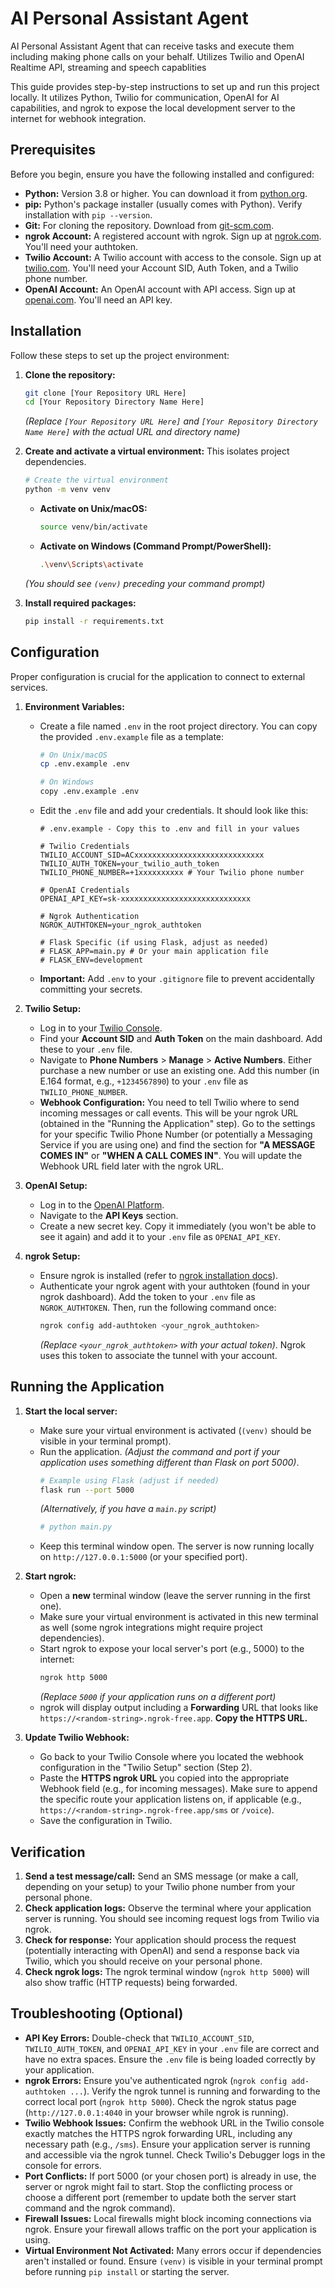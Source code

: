 # AI Personal Assistant Agent

AI Personal Assistant Agent that can receive tasks and execute them including making phone calls on your behalf. Utilizes Twilio and OpenAI Realtime API, streaming and speech capablities

This guide provides step-by-step instructions to set up and run this project locally. It utilizes Python, Twilio for communication, OpenAI for AI capabilities, and ngrok to expose the local development server to the internet for webhook integration.

## Prerequisites

Before you begin, ensure you have the following installed and configured:

*   **Python:** Version 3.8 or higher. You can download it from [python.org](https://www.python.org/).
*   **pip:** Python's package installer (usually comes with Python). Verify installation with `pip --version`.
*   **Git:** For cloning the repository. Download from [git-scm.com](https://git-scm.com/).
*   **ngrok Account:** A registered account with ngrok. Sign up at [ngrok.com](https://ngrok.com/). You'll need your authtoken.
*   **Twilio Account:** A Twilio account with access to the console. Sign up at [twilio.com](https://www.twilio.com/). You'll need your Account SID, Auth Token, and a Twilio phone number.
*   **OpenAI Account:** An OpenAI account with API access. Sign up at [openai.com](https://platform.openai.com/). You'll need an API key.

## Installation

Follow these steps to set up the project environment:

1.  **Clone the repository:**
    ```bash
    git clone [Your Repository URL Here]
    cd [Your Repository Directory Name Here]
    ```
    *(Replace `[Your Repository URL Here]` and `[Your Repository Directory Name Here]` with the actual URL and directory name)*

2.  **Create and activate a virtual environment:** This isolates project dependencies.
    ```bash
    # Create the virtual environment
    python -m venv venv
    ```
    *   **Activate on Unix/macOS:**
        ```bash
        source venv/bin/activate
        ```
    *   **Activate on Windows (Command Prompt/PowerShell):**
        ```bash
        .\venv\Scripts\activate
        ```
    *(You should see `(venv)` preceding your command prompt)*

3.  **Install required packages:**
    ```bash
    pip install -r requirements.txt
    ```

## Configuration

Proper configuration is crucial for the application to connect to external services.

1.  **Environment Variables:**
    *   Create a file named `.env` in the root project directory. You can copy the provided `.env.example` file as a template:
        ```bash
        # On Unix/macOS
        cp .env.example .env

        # On Windows
        copy .env.example .env
        ```
    *   Edit the `.env` file and add your credentials. It should look like this:
        ```dotenv
        # .env.example - Copy this to .env and fill in your values

        # Twilio Credentials
        TWILIO_ACCOUNT_SID=ACxxxxxxxxxxxxxxxxxxxxxxxxxxxxx
        TWILIO_AUTH_TOKEN=your_twilio_auth_token
        TWILIO_PHONE_NUMBER=+1xxxxxxxxxx # Your Twilio phone number

        # OpenAI Credentials
        OPENAI_API_KEY=sk-xxxxxxxxxxxxxxxxxxxxxxxxxxxxx

        # Ngrok Authentication
        NGROK_AUTHTOKEN=your_ngrok_authtoken

        # Flask Specific (if using Flask, adjust as needed)
        # FLASK_APP=main.py # Or your main application file
        # FLASK_ENV=development
        ```
    *   **Important:** Add `.env` to your `.gitignore` file to prevent accidentally committing your secrets.

2.  **Twilio Setup:**
    *   Log in to your [Twilio Console](https://www.twilio.com/console).
    *   Find your **Account SID** and **Auth Token** on the main dashboard. Add these to your `.env` file.
    *   Navigate to **Phone Numbers** > **Manage** > **Active Numbers**. Either purchase a new number or use an existing one. Add this number (in E.164 format, e.g., `+1234567890`) to your `.env` file as `TWILIO_PHONE_NUMBER`.
    *   **Webhook Configuration:** You need to tell Twilio where to send incoming messages or call events. This will be your ngrok URL (obtained in the "Running the Application" step). Go to the settings for your specific Twilio Phone Number (or potentially a Messaging Service if you are using one) and find the section for **"A MESSAGE COMES IN"** or **"WHEN A CALL COMES IN"**. You will update the Webhook URL field later with the ngrok URL.

3.  **OpenAI Setup:**
    *   Log in to the [OpenAI Platform](https://platform.openai.com/).
    *   Navigate to the **API Keys** section.
    *   Create a new secret key. Copy it immediately (you won't be able to see it again) and add it to your `.env` file as `OPENAI_API_KEY`.

4.  **ngrok Setup:**
    *   Ensure ngrok is installed (refer to [ngrok installation docs](https://ngrok.com/docs/getting-started/)).
    *   Authenticate your ngrok agent with your authtoken (found in your ngrok dashboard). Add the token to your `.env` file as `NGROK_AUTHTOKEN`. Then, run the following command once:
        ```bash
        ngrok config add-authtoken <your_ngrok_authtoken>
        ```
        *(Replace `<your_ngrok_authtoken>` with your actual token)*. Ngrok uses this token to associate the tunnel with your account.

## Running the Application

1.  **Start the local server:**
    *   Make sure your virtual environment is activated (`(venv)` should be visible in your terminal prompt).
    *   Run the application. *(Adjust the command and port if your application uses something different than Flask on port 5000)*.
        ```bash
        # Example using Flask (adjust if needed)
        flask run --port 5000
        ```
        *(Alternatively, if you have a `main.py` script)*
        ```bash
        # python main.py
        ```
    *   Keep this terminal window open. The server is now running locally on `http://127.0.0.1:5000` (or your specified port).

2.  **Start ngrok:**
    *   Open a **new** terminal window (leave the server running in the first one).
    *   Make sure your virtual environment is activated in this new terminal as well (some ngrok integrations might require project dependencies).
    *   Start ngrok to expose your local server's port (e.g., 5000) to the internet:
        ```bash
        ngrok http 5000
        ```
        *(Replace `5000` if your application runs on a different port)*
    *   ngrok will display output including a **Forwarding** URL that looks like `https://<random-string>.ngrok-free.app`. **Copy the HTTPS URL.**

3.  **Update Twilio Webhook:**
    *   Go back to your Twilio Console where you located the webhook configuration in the "Twilio Setup" section (Step 2).
    *   Paste the **HTTPS ngrok URL** you copied into the appropriate Webhook field (e.g., for incoming messages). Make sure to append the specific route your application listens on, if applicable (e.g., `https://<random-string>.ngrok-free.app/sms` or `/voice`).
    *   Save the configuration in Twilio.

## Verification

1.  **Send a test message/call:** Send an SMS message (or make a call, depending on your setup) to your Twilio phone number from your personal phone.
2.  **Check application logs:** Observe the terminal where your application server is running. You should see incoming request logs from Twilio via ngrok.
3.  **Check for response:** Your application should process the request (potentially interacting with OpenAI) and send a response back via Twilio, which you should receive on your personal phone.
4.  **Check ngrok logs:** The ngrok terminal window (`ngrok http 5000`) will also show traffic (HTTP requests) being forwarded.

## Troubleshooting (Optional)

*   **API Key Errors:** Double-check that `TWILIO_ACCOUNT_SID`, `TWILIO_AUTH_TOKEN`, and `OPENAI_API_KEY` in your `.env` file are correct and have no extra spaces. Ensure the `.env` file is being loaded correctly by your application.
*   **ngrok Errors:** Ensure you've authenticated ngrok (`ngrok config add-authtoken ...`). Verify the ngrok tunnel is running and forwarding to the correct local port (`ngrok http 5000`). Check the ngrok status page (`http://127.0.0.1:4040` in your browser while ngrok is running).
*   **Twilio Webhook Issues:** Confirm the webhook URL in the Twilio console exactly matches the HTTPS ngrok forwarding URL, including any necessary path (e.g., `/sms`). Ensure your application server is running and accessible via the ngrok tunnel. Check Twilio's Debugger logs in the console for errors.
*   **Port Conflicts:** If port 5000 (or your chosen port) is already in use, the server or ngrok might fail to start. Stop the conflicting process or choose a different port (remember to update both the server start command and the ngrok command).
*   **Firewall Issues:** Local firewalls might block incoming connections via ngrok. Ensure your firewall allows traffic on the port your application is using.
*   **Virtual Environment Not Activated:** Many errors occur if dependencies aren't installed or found. Ensure `(venv)` is visible in your terminal prompt before running `pip install` or starting the server.
